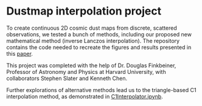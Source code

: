 # Dustmap interpolation project

To create continuous 2D cosmic dust maps from discrete, scattered observations, we tested a bunch of methods, including our proposed new mathematical method (inverse Lanczos interpolation). The repository contains the code needed to recreate the figures and results presented in this [paper](https://github.com/ZizhengXu/my_portfoilio/blob/master/Dustmap-interpolation-project-master/Reconstructing_2D_Cosmic_Dust_Maps.pdf).

This project was completed with the help of Dr. Douglas Finkbeiner, Professor of Astronomy and Physics at Harvard University, with collaborators Stephen Slater and Kenneth Chen.

Further explorations of alternative methods lead us to the triangle-based C1 interpolation method, as demonstrated in [C1Interpolator.ipynb](https://github.com/ZizhengXu/my_portfoilio/DustmapInterpolation/C1Interpolator.html).
